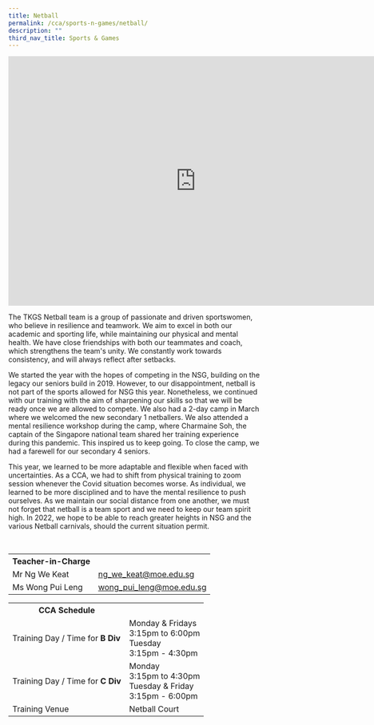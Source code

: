 ```yaml
---
title: Netball
permalink: /cca/sports-n-games/netball/
description: ""
third_nav_title: Sports & Games
---
```

<head>
<style>
table {
  border-collapse: collapse;
  width: 100%;
}

th, td {
  padding: 8px;
  text-align: left;
  border-bottom: 1px solid #ddd;
}

tr:hover {background-color: #F5F5DC;}
</style>
</head>

<iframe src="https://docs.google.com/presentation/d/e/2PACX-1vQbRiIQi9u8uEJNn7xh3pyrNPrurOl7392HMtJALwMZ3TGmGKG8G4awvGlxhBfKfOL0dgOFEZAJQPxr/embed?start=false&loop=false&delayms=10000" frameborder="0" width="750" height="500" allowfullscreen="true"></iframe>

<p>The TKGS Netball team is a group of passionate and driven sportswomen, who believe in resilience and teamwork. We aim to excel in both our academic and sporting life, while maintaining our physical and mental health. We have close friendships with both our teammates and coach, which strengthens the team's unity. We constantly work towards consistency, and will always reflect after setbacks.&nbsp;</p>
<p>We started the year with the hopes of competing in the NSG, building on the legacy our seniors build in 2019. However, to our disappointment, netball is not part of the sports allowed for NSG this year. Nonetheless, we continued with our training with the aim of sharpening our skills so that we will be ready once we are allowed to compete. We also had a 2-day camp in March where we welcomed the new secondary 1 netballers. We also attended a mental resilience workshop during the camp, where Charmaine Soh, the captain of the Singapore national team shared her training experience during this pandemic. This inspired us to keep going. To close the camp, we had a farewell for our secondary 4 seniors.</p>
<p>This year, we learned to be more adaptable and flexible when faced with uncertainties. As a CCA, we had to shift from physical training to zoom session whenever the Covid situation becomes worse. As individual, we learned to be more disciplined and to have the mental resilience to push ourselves. As we maintain our social distance from one another, we must not forget that netball is a team sport and we need to keep our team spirit high. In 2022, we hope to be able to reach greater heights in NSG and the various Netball carnivals, should the current situation permit.</p>
<table>
	<tbody><tr><th colspan="1">Teacher-in-Charge</th>
</tr><tr>
	<td rowspan="1">Mr Ng We Keat</td>
 <td><a target="" href="mailto:ng_we_keat@moe.edu.sg">ng_we_keat@moe.edu.sg</a></td>
	 	</tr>
<tr>
	<td rowspan="1">Ms Wong Pui Leng</td>
 <td><a target="" href="mailto:wong_pui_leng@moe.edu.sg">wong_pui_leng@moe.edu.sg</a></td>
	</tr>
<br>
<table>
	<tbody><tr><th colspan="1">CCA Schedule</th>
</tr><tr>
		<td rowspan="1"> Training Day / Time for <Strong>B Div</strong></td>
<td> Monday & Fridays<br>
	3:15pm to 6:00pm<br>
		Tuesday<br>
		3:15pm - 4:30pm</td>
	 	</tr>
<tr>
		<td rowspan="1"> Training Day / Time for <Strong>C Div</strong></td>
<td> Monday<br>
	3:15pm to 4:30pm<br>
		Tuesday & Friday<br>
		3:15pm - 6:00pm</td>
	 	</tr>
		<tr>
	<td rowspan="1">Training Venue</td>
 <td rowspan="1">Netball Court</td>
	</tr>
</tbody></table>
